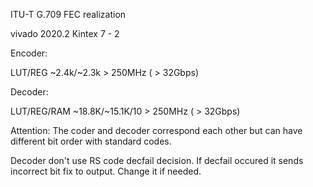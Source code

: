 ITU-T G.709 FEC realization

vivado 2020.2 Kintex 7 - 2 

Encoder: 	

LUT/REG	~2.4k/~2.3k	> 250MHz ( > 32Gbps)

Decoder: 

LUT/REG/RAM ~18.8K/~15.1K/10    > 250MHz ( > 32Gbps) 

Attention: The coder and decoder correspond each other but can have different bit order with standard codes.

Decoder don't use RS code decfail decision. If decfail occured it sends incorrect bit fix to output. Change it if needed. 
 

